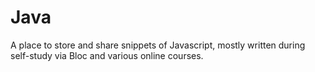 # Java
A place to store and share snippets of Javascript, mostly written during self-study via Bloc and various online courses.
